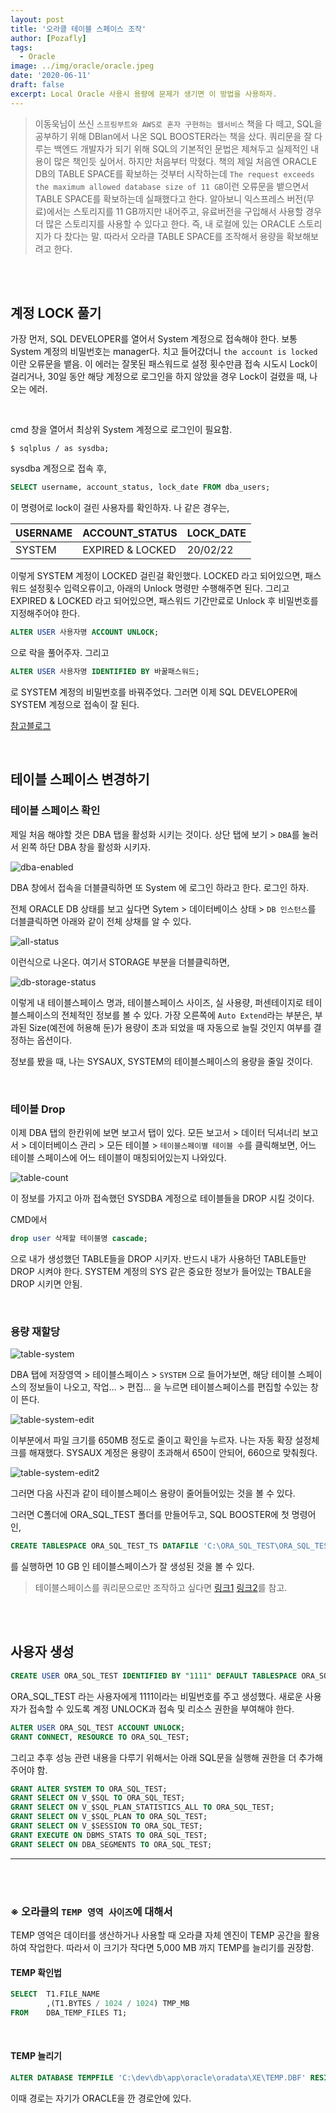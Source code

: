 ```yaml
---
layout: post
title: '오라클 테이블 스페이스 조작'
author: [Pozafly]
tags:
  - Oracle
image: ../img/oracle/oracle.jpeg
date: '2020-06-11'
draft: false
excerpt: Local Oracle 사용시 용량에 문제가 생기면 이 방법을 사용하자.
---
```


> 이동욱님이 쓰신 `스프링부트와 AWS로 혼자 구현하는 웹서비스` 책을 다 떼고, SQL을 공부하기 위해 DBlan에서 나온 SQL BOOSTER라는 책을 샀다. 쿼리문을 잘 다루는 백엔드 개발자가 되기 위해 SQL의 기본적인 문법은 제쳐두고 실제적인 내용이 많은 책인듯 싶어서. 하지만 처음부터 막혔다. 책의 제일 처음엔 ORACLE DB의 TABLE SPACE를 확보하는 것부터 시작하는데 `The request exceeds the maximum allowed database size of 11 GB`이런 오류문을 뱉으면서 TABLE SPACE를 확보하는데 실패했다고 한다. 알아보니 익스프레스 버전(무료)에서는 스토리지를 11 GB까지만 내어주고, 유료버전을 구입해서 사용할 경우 더 많은 스토리지를 사용할 수 있다고 한다. 즉, 내 로컬에 있는 ORACLE 스토리지가 다 찼다는 말. 따라서 오라클 TABLE SPACE를 조작해서 용량을 확보해보려고 한다.

<br/><br/>

## 계정 LOCK 풀기

가장 먼저, SQL DEVELOPER를 열어서 System 계정으로 접속해야 한다. 보통 System 계정의 비밀번호는 manager다. 치고 들어갔더니 `the account is locked`이란 오류문을 뱉음. 이 에러는 잘못된 패스워드로 설정 횟수만큼 접속 시도시 Lock이 걸리거나, 30일 동안 해당 계정으로 로그인을 하지 않았을 경우 Lock이 걸렸을 때, 나오는 에러.

<br/>

cmd 창을 열어서 최상위 System 계정으로 로그인이 필요함.

```shell
$ sqlplus / as sysdba;
```

sysdba 계정으로 접속 후,

```sql
SELECT username, account_status, lock_date FROM dba_users;
```

이 명령어로 lock이 걸린 사용자를 확인하자. 나 같은 경우는,

| USERNAME | ACCOUNT_STATUS   | LOCK_DATE |
| -------- | ---------------- | --------- |
| SYSTEM   | EXPIRED & LOCKED | 20/02/22  |

이렇게 SYSTEM 계정이 LOCKED 걸린걸 확인했다. LOCKED <TIMED> 라고 되어있으면, 패스워드 설정횟수 입력오류이고, 아래의 Unlock 명령만 수행해주면 된다. 그리고 EXPIRED & LOCKED 라고 되어있으면, 패스워드 기간만료로 Unlock 후 비밀번호를 지정해주어야 한다.

```sql
ALTER USER 사용자명 ACCOUNT UNLOCK;
```

으로 락을 풀어주자. 그리고

```sql
ALTER USER 사용자명 IDENTIFIED BY 바꿀패스워드;
```

로 SYSTEM 계정의 비밀번호를 바꿔주었다. 그러면 이제 SQL DEVELOPER에 SYSTEM 계정으로 접속이 잘 된다.

[참고블로그](https://m.blog.naver.com/PostView.nhn?blogId=qor3326&logNo=220934450444&proxyReferer=https:%2F%2Fwww.google.com%2F)

<br/>

## 테이블 스페이스 변경하기

### 테이블 스페이스 확인

제일 처음 해야할 것은 DBA 탭을 활성화 시키는 것이다. 상단 탭에 보기 > `DBA`를 눌러서 왼쪽 하단 DBA 창을 활성화 시키자.

![dba-enabled](../img/oracle/table-space/dba-enabled.png)

DBA 창에서 접속을 더블클릭하면 또 System 에 로그인 하라고 한다. 로그인 하자.

전체 ORACLE DB 상태를 보고 싶다면 Sytem > 데이터베이스 상태 > `DB 인스턴스`를 더블클릭하면 아래와 같이 전체 상채를 알 수 있다.

![all-status](../img/oracle/table-space/all-status.png)

이런식으로 나온다. 여기서 STORAGE 부분을 더블클릭하면,

![db-storage-status](../img/oracle/table-space/db-storage-status.png)

이렇게 내 테이블스페이스 명과, 테이블스페이스 사이즈, 실 사용량, 퍼센테이지로 테이블스페이스의 전체적인 정보를 볼 수 있다. 가장 오른쪽에 `Auto Extend`라는 부분은, 부과된 Size(예전에 허용해 둔)가 용량이 초과 되었을 때 자동으로 늘릴 것인지 여부를 결정하는 옵션이다.

정보를 봤을 때, 나는 SYSAUX, SYSTEM의 테이블스페이스의 용량을 줄일 것이다.

<br/>

### 테이블 Drop

이제 DBA 탭의 한칸위에 보면 보고서 탭이 있다. 모든 보고서 > 데이터 딕셔너리 보고서 > 데이터베이스 관리 > 모든 테이블 > `테이블스페이별 테이블 수`를 클릭해보면, 어느 테이블 스페이스에 어느 테이블이 매칭되어있는지 나와있다.

![table-count](../img/oracle/table-space/table-count.png)

이 정보를 가지고 아까 접속했던 SYSDBA 계정으로 테이블들을 DROP 시킬 것이다.

CMD에서

```sql
drop user 삭제할 테이블명 cascade;
```

으로 내가 생성했던 TABLE들을 DROP 시키자. 반드시 내가 사용하던 TABLE들만 DROP 시켜야 한다. SYSTEM 계정의 SYS 같은 중요한 정보가 들어있는 TBALE을 DROP 시키면 안됨.

<br/>

### 용량 재할당

![table-system](../img/oracle/table-space/table-system.png)

DBA 탭에 저장영역 > 테이블스페이스 > `SYSTEM` 으로 들어가보면, 해당 테이블 스페이스의 정보들이 나오고, 작업... > 편집... 을 누르면 테이블스페이스를 편집할 수있는 창이 뜬다.

![table-system-edit](../img/oracle/table-space/table-system-edit.png)

이부분에서 파일 크기를 650MB 정도로 줄이고 확인을 누르자. 나는 자동 확장 설정체크를 해재했다. SYSAUX 계정은 용량이 초과해서 650이 안되어, 660으로 맞춰줬다.

![table-system-edit2](../img/oracle/table-space/table-system-edit2.png)

그러면 다음 사진과 같이 테이블스페이스 용량이 줄어들어있는 것을 볼 수 있다.

그러면 C폴더에 ORA_SQL_TEST 폴더를 만들어두고, SQL BOOSTER에 첫 명령어인,

```sql
CREATE TABLESPACE ORA_SQL_TEST_TS DATAFILE 'C:\ORA_SQL_TEST\ORA_SQL_TEST.DBA' SIZE 10G EXTENT MANAGEMENT LOCAL SEGMENT SPACE MANAGEMENT AUTO;
```

를 실행하면 10 GB 인 테이블스페이스가 잘 생성된 것을 볼 수 있다.

> 테이블스페이스를 쿼리문으로만 조작하고 싶다면 [링크1](https://javafactory.tistory.com/83) [링크2](https://m.blog.naver.com/PostView.nhn?blogId=youngram2&logNo=220290407060&proxyReferer=https:%2F%2Fwww.google.com%2F)를 참고.

<br/><br/>

## 사용자 생성

```sql
CREATE USER ORA_SQL_TEST IDENTIFIED BY "1111" DEFAULT TABLESPACE ORA_SQL_TEST_TS;
```

ORA_SQL_TEST 라는 사용자에게 1111이라는 비밀번호를 주고 생성했다. 새로운 사용자가 접속할 수 있도록 계정 UNLOCK과 접속 및 리소스 권한을 부여해야 한다.

```sql
ALTER USER ORA_SQL_TEST ACCOUNT UNLOCK;
GRANT CONNECT, RESOURCE TO ORA_SQL_TEST;
```

그리고 추후 성능 관련 내용을 다루기 위해서는 아래 SQL문을 실행해 권한을 더 추가해 주어야 함.

```sql
GRANT ALTER SYSTEM TO ORA_SQL_TEST;
GRANT SELECT ON V_$SQL TO ORA_SQL_TEST;
GRANT SELECT ON V_$SQL_PLAN_STATISTICS_ALL TO ORA_SQL_TEST;
GRANT SELECT ON V_$SQL_PLAN TO ORA_SQL_TEST;
GRANT SELECT ON V_$SESSION TO ORA_SQL_TEST;
GRANT EXECUTE ON DBMS_STATS TO ORA_SQL_TEST;
GRANT SELECT ON DBA_SEGMENTS TO ORA_SQL_TEST;
```

---

<br/><br/>

### ※ 오라클의 `TEMP 영역 사이즈`에 대해서

TEMP 영억은 데이터를 생산하거나 사용할 때 오라클 자체 엔진이 TEMP 공간을 활용하여 작업한다. 따라서 이 크기가 작다면 5,000 MB 까지 TEMP를 늘리기를 권장함.

#### TEMP 확인법

```sql
SELECT  T1.FILE_NAME
		,(T1.BYTES / 1024 / 1024) TMP_MB
FROM    DBA_TEMP_FILES T1;
```

<br/>

#### TEMP 늘리기

```sql
ALTER DATABASE TEMPFILE 'C:\dev\db\app\oracle\oradata\XE\TEMP.DBF' RESIZE 5000M;
```

이때 경로는 자기가 ORACLE을 깐 경로안에 있다.
